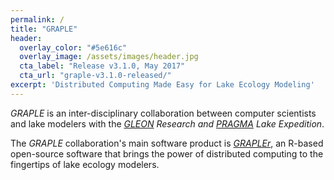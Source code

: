 ```yaml
---
permalink: /
title: "GRAPLE"
header:
  overlay_color: "#5e616c"
  overlay_image: /assets/images/header.jpg
  cta_label: "Release v3.1.0, May 2017"
  cta_url: "graple-v3.1.0-released/"
excerpt: 'Distributed Computing Made Easy for Lake Ecology Modeling'
---
```

*GRAPLE* is an inter-disciplinary collaboration between computer scientists and lake modelers with the *[GLEON] Research and [PRAGMA] Lake Expedition*.

The *GRAPLE* collaboration's main software product is *[GRAPLEr]*, an R-based open-source software that brings the power of distributed computing to the fingertips of lake ecology modelers.

[GLEON]: http://gleon.org/
[PRAGMA]: http://www.pragma-grid.net/
[GRAPLEr]: https://github.com/GRAPLE/